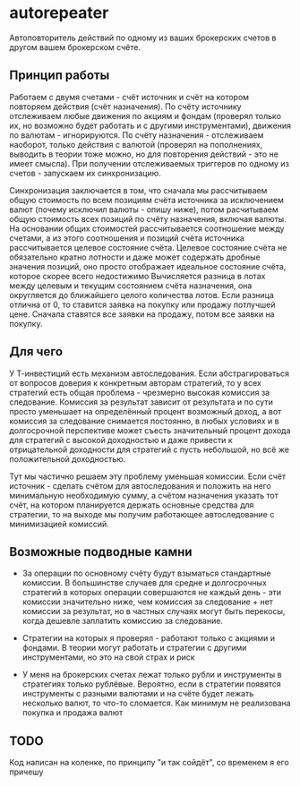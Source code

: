 # autorepeater

Автоповторитель действий по одному из ваших брокерских счетов в другом вашем брокерском счёте.

## Принцип работы

Работаем с двумя счетами - счёт источник и счёт на котором повторяем действия (счёт назначения). По счёту источнику отслеживаем любые движения по акциям и фондам (проверял только их, но возможно будет работать и с другими инструментами), движения по валютам - игнорируются. По счёту назначения - отслеживаем наоборот, только действия с валютой (проверял на пополнениях, выводить в теории тоже можно, но для повторения действий - это не имеет смысла). При получении отслеживаемых триггеров по одному из счетов - запускаем их синхронизацию.

Синхронизация заключается в том, что сначала мы рассчитываем общую стоимость по всем позициям счёта источника за исключением валют (почему исключил валюты - опишу ниже), потом расчитываем общую стоимость всех позиций по счёту назначения, включая валюты.
На основании общих стоимостей рассчитывается соотношение между счетами, а из этого соотношения и позиций счёта источника рассчитывается целевое состояние счёта. Целевое состояние счёта не обязательно кратно лотности и даже может содержать дробные значения позиций, оно просто отображает идеальное состояние счёта, которое скорее всего недостижимо
Вычисляется разница в лотах между целевым и текущим состоянием счёта назначения, она округляется до ближайшего целого количества лотов.
Если разница отлична от 0, то ставится заявка на покупку или продажу потлучшей цене.
Сначала ставятся все заявки на продажу, потом все заявки на покупку.

## Для чего
У Т-инвестиций есть механизм автоследования. Если абстрагироваться от вопросов доверия к конкретным авторам стратегий, то у всех стратегий есть общая проблема - чрезмерно высокая комиссия за следование. 
Комиссия за результат зависит от результата и по сути просто уменьшает на определённый процент возможный доход, а вот комиссия за следование снимается постоянно, в любых условиях и в долгосрочной перспективе может съесть значительный процент дохода для стратегий с высокой доходностью и даже привести к отрицательной доходности для стратегий с пусть небольшой, но всё же положительной доходностью.

Тут мы частично решаем эту проблему уменьшая комиссии. Если счёт источник - сделать счётом для автоследования и положить на него минимальную необходимую сумму, а счётом назначения указать тот счёт, на котором планируется держать основные средства для стратегии, то на выходе мы получим работающее автоследование с минимизацией комиссий.

## Возможные подводные камни
 - За операции по основному счёту будут взыматься стандартные комиссии. В большинстве случаев для средне и долгосрочных стратегий в которых операции совершаются не каждый день - эти комиссии значительно ниже, чем комиссия за следование + нет комиссии за результат, но в частных случаях могут быть перекосы, когда дешевле заплатить комиссию за следование.

 - Стратегии на которых я проверял - работают только с акциями и фондами. В теории могут работать и стратегии с другими инструментами, но это на свой страх и риск

  - У меня на брокерских счетах лежат только рубли и инструменты в стратегиях только рублёвые. Вероятно, если в стратегии появятся инструменты с разными валютами и на счёте будет лежать несколько валют, то что-то сломается. Как минимум не реализована покупка и продажа валют

  ## TODO
  Код написан на коленке, по принципу "и так сойдёт", со временем я его причешу
